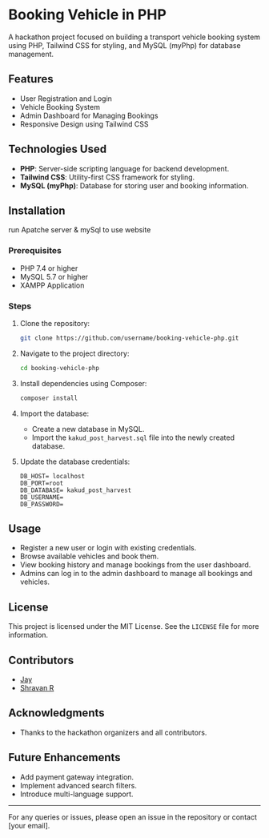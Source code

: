 # Booking Vehicle in PHP

A hackathon project focused on building a transport vehicle booking system using PHP, Tailwind CSS for styling, and MySQL (myPhp) for database management.

## Features
- User Registration and Login
- Vehicle Booking System
- Admin Dashboard for Managing Bookings
- Responsive Design using Tailwind CSS


## Technologies Used
- **PHP**: Server-side scripting language for backend development.
- **Tailwind CSS**: Utility-first CSS framework for styling.
- **MySQL (myPhp)**: Database for storing user and booking information.

## Installation
run Apatche server & mySql to use website

### Prerequisites
- PHP 7.4 or higher
- MySQL 5.7 or higher
- XAMPP Application 

### Steps
1. Clone the repository:
   ```bash
   git clone https://github.com/username/booking-vehicle-php.git
   ```
2. Navigate to the project directory:
   ```bash
   cd booking-vehicle-php
   ```
3. Install dependencies using Composer:
   ```bash
   composer install
   ```
4. Import the database:
   - Create a new database in MySQL.
   - Import the `kakud_post_harvest.sql` file into the newly created database.

5.  Update the database credentials:
     ```
     DB_HOST= localhost
     DB_PORT=root
     DB_DATABASE= kakud_post_harvest
     DB_USERNAME=
     DB_PASSWORD=
     ```

## Usage
- Register a new user or login with existing credentials.
- Browse available vehicles and book them.
- View booking history and manage bookings from the user dashboard.
- Admins can log in to the admin dashboard to manage all bookings and vehicles.

## License
This project is licensed under the MIT License. See the `LICENSE` file for more information.

## Contributors
- [Jay](https://github.com/A-netrunner)
- [Shravan R](https://github.com/Shravan-R)

## Acknowledgments
- Thanks to the hackathon organizers and all contributors.

## Future Enhancements
- Add payment gateway integration.
- Implement advanced search filters.
- Introduce multi-language support.

---

For any queries or issues, please open an issue in the repository or contact [your email].

